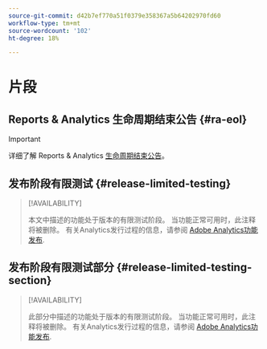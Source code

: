 ```yaml
---
source-git-commit: d42b7ef770a51f0379e358367a5b64202970fd60
workflow-type: tm+mt
source-wordcount: '102'
ht-degree: 18%

---
```

# 片段

## Reports &amp; Analytics 生命周期结束公告 {#ra-eol}

>[!IMPORTANT]
>
>详细了解 Reports &amp; Analytics [生命周期结束公告](https://express.adobe.com/page/6WnF8JK6IRDhf/)。

## 发布阶段有限测试 {#release-limited-testing}

>[!AVAILABILITY]
>
>本文中描述的功能处于版本的有限测试阶段。 当功能正常可用时，此注释将被删除。 有关Analytics发行过程的信息，请参阅 [Adobe Analytics功能发布](/help/release-notes/releases.md).

## 发布阶段有限测试部分 {#release-limited-testing-section}

>[!AVAILABILITY]
>
>此部分中描述的功能处于版本的有限测试阶段。 当功能正常可用时，此注释将被删除。 有关Analytics发行过程的信息，请参阅 [Adobe Analytics功能发布](/help/release-notes/releases.md).
